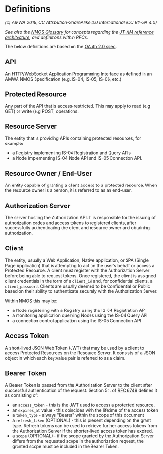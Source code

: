 # Definitions

_(c) AMWA 2019, CC Attribution-ShareAlike 4.0 International (CC BY-SA 4.0)_

_See also the [NMOS Glossary](https://github.com/AMWA-TV/nmos/wiki/Glossary) for concepts regarding the [JT-NM
reference architecture](http://jt-nm.org/), and definitions within RFCs._

The below definitions are based on the [OAuth 2.0 spec][RFC-6749].

## API

An HTTP/WebSocket Application Programming Interface as defined in an AMWA NMOS Specification (e.g. IS-04, IS-05,
  IS-06, etc.)

## Protected Resource

Any part of the API that is access-restricted. This may apply to read (e.g GET) or write (e.g POST) operations.

## Resource Server

The entity that is providing APIs containing protected resources, for example:

*   a Registry implementing IS-04 Registration and Query APIs
*   a Node implementing IS-04 Node API and IS-05 Connection API.

## Resource Owner / End-User

An entity capable of granting a client access to a protected resource. When the resource owner is a person, it is
referred to as an end-user.

## Authorization Server

The server hosting the Authorization API. It is responsible for the issuing of authorization codes and access tokens
to registered clients, after successfully authenticating the client and resource owner and obtaining authorization.

## Client

The entity, usually a Web Application, Native application, or SPA (Single Page Application) that is attempting to act on
the user’s behalf or access a Protected Resource. A client must register with the Authorization Server before being able
to request tokens. Once registered, the client is assigned client credentials in the form of a `client_id` and, for
confidential clients, a `client_password`. Clients are usually deemed to be Confidential or Public based on their
ability to authenticate securely with the Authorization Server.

Within NMOS this may be:

*   a Node registering with a Registry using the IS-04 Registration API
*   a monitoring application querying Nodes using the IS-04 Query API
*   a connection control application using the IS-05 Connection API

## Access Token

A short-lived JSON Web Token (JWT) that may be used by a client to access Protected Resources on the Resource Server. It
consists of a JSON object in which each key:value pair is referred to as a claim.

## Bearer Token

A Bearer Token is passed from the Authorization Server to the client after successful authentication of the request.
Section 5.1. of [RFC 6749][RFC-6749] defines it as consisting of:
*   an `access_token` - this is the JWT used to access a protected resource.
*   an `expires_at` value - this coincides with the lifetime of the access token
*   a `token_type` - always "Bearer" within the scope of this document
*   a `refresh_token` (OPTIONAL) - this is present depending on the grant type. Refresh tokens can be used to retrieve
further access tokens from the Authorization Server if the shorter-lived access token has expired.
*   a `scope` (OPTIONAL) - if the scope granted by the Authorization Server differs from the requested scope in the
authorization request, the granted scope must be included in the Bearer Token.


[RFC-6749]: https://tools.ietf.org/html/rfc6749 "The OAuth 2.0 Authorization Framework"
